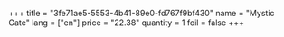 +++
title = "3fe71ae5-5553-4b41-89e0-fd767f9bf430"
name = "Mystic Gate"
lang = ["en"]
price = "22.38"
quantity = 1
foil = false
+++
